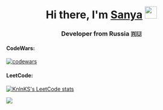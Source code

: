 <h1 align="center">Hi there, I'm <a href="https://t.me/gently_whitesnow" target="_blank">Sanya</a> 
<img src="https://github.com/blackcater/blackcater/raw/main/images/Hi.gif" height="32"/></h1>
<h3 align="center">Developer from Russia 🇷🇺</h3>

<h4>CodeWars: </h4>

[![codewars](https://www.codewars.com/users/Gently.whitesnow/badges/large)](https://www.codewars.com/users/Gently.whitesnow)

<h4>LeetCode: </h4>

[![KnlnKS's LeetCode stats](https://leetcode-stats-six.vercel.app/api?username=gently_whitesnow&theme=dark)](https://github.com/gently-whitesnow/leetcode-stats)

![](https://github-profile-summary-cards.vercel.app/api/cards/stats?username=gently-whitesnow&theme=solarized_dark)
